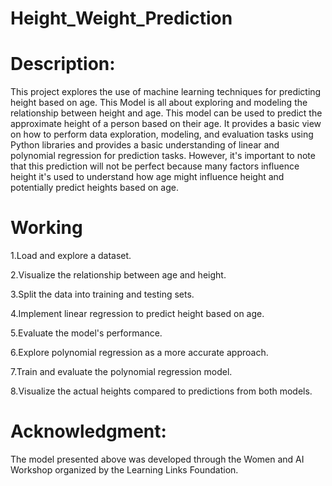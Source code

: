 # Height_Weight_Prediction
# Description: 
 This project explores the use of machine learning techniques for predicting height based on age. This Model is all about exploring and modeling the relationship between 
 height and age. This model can be used to predict the approximate height of a person based on their age. It provides a basic view on how to perform data exploration, 
 modeling, and evaluation tasks using Python libraries and provides a basic understanding of linear and polynomial regression for prediction tasks. However, it's important to 
 note that this prediction will not be perfect because many factors influence height it's used to understand how age might influence height and potentially predict heights 
 based on age.

# Working
1.Load and explore a dataset.

2.Visualize the relationship between age and height.
 
3.Split the data into training and testing sets.

4.Implement linear regression to predict height based on age.

5.Evaluate the model's performance.

6.Explore polynomial regression as a more accurate approach.

7.Train and evaluate the polynomial regression model.

8.Visualize the actual heights compared to predictions from both models.

# Acknowledgment:
  The model presented above was developed through the Women and AI Workshop organized by the Learning Links Foundation.
